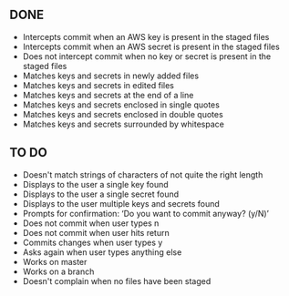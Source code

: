 ## DONE
- Intercepts commit when an AWS key is present in the staged files
- Intercepts commit when an AWS secret is present in the staged files
- Does not intercept commit when no key or secret is present in the staged files
- Matches keys and secrets in newly added files
- Matches keys and secrets in edited files
- Matches keys and secrets at the end of a line
- Matches keys and secrets enclosed in single quotes
- Matches keys and secrets enclosed in double quotes
- Matches keys and secrets surrounded by whitespace

## TO DO
- Doesn't match strings of characters of not quite the right length
- Displays to the user a single key found
- Displays to the user a single secret found
- Displays to the user multiple keys and secrets found
- Prompts for confirmation: ‘Do you want to commit anyway? (y/N)’
- Does not commit when user types n
- Does not commit when user hits return
- Commits changes when user types y
- Asks again when user types anything else
- Works on master
- Works on a branch
- Doesn't complain when no files have been staged 
